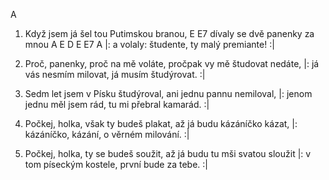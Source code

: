    A 
1. Když jsem já šel tou Putimskou branou, 
   E          E7 
   dívaly se dvě panenky za mnou 
	 A         E     D    E    E7       A 
|: a volaly: študente, ty malý premiante! :| 

2. Proč, panenky, proč na mě voláte, 
   pročpak vy mě študovat nedáte, 
|: já vás nesmím milovat, já musím študýrovat. :| 

3. Sedm let jsem v Písku študýroval, 
   ani jednu pannu nemiloval, 
|: jenom jednu měl jsem rád, tu mi přebral kamarád. :| 

4. Počkej, holka, však ty budeš plakat, 
   až já budu kázáníčko kázat, 
|: kázáníčko, kázání, o věrném milování. :| 

5. Počkej, holka, ty se budeš soužit, 
   až já budu tu mši svatou sloužit 
|: v tom píseckým kostele, první bude za tebe. :| 

